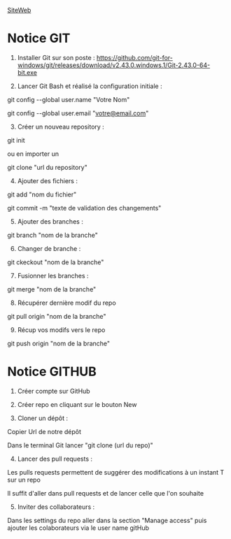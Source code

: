 [SiteWeb](www.google.com)



# Notice GIT

1) Installer Git sur son poste : https://github.com/git-for-windows/git/releases/download/v2.43.0.windows.1/Git-2.43.0-64-bit.exe



2) Lancer Git Bash et réalisé la configuration initiale :

git config --global user.name "Votre Nom"

git config --global user.email "votre@email.com"



3) Créer un nouveau repository :

git init

ou en importer un

git clone "url du repository"



4) Ajouter des fichiers :

git add "nom du fichier"

git commit -m "texte de validation des changements"



5) Ajouter des branches :

git branch "nom de la branche"



6) Changer de branche :

git ckeckout "nom de la branche"



7) Fusionner les branches :

git merge "nom de la branche"



8) Récupérer dernière modif du repo

git pull origin "nom de la branche"



9) Récup vos modifs vers le repo

git push origin "nom de la branche"



# Notice GITHUB



1) Créer compte sur GitHub



2) Créer repo en cliquant sur le bouton New



3) Cloner un dépôt :

Copier Url de notre dépôt


Dans le terminal Git lancer "git clone (url du repo)"



4) Lancer des pull requests :

Les pulls requests permettent de suggérer des modifications à un instant T sur un repo

Il suffit d'aller dans pull requests et de lancer celle que l'on souhaite



5) Inviter des collaborateurs :

Dans les settings du repo aller dans la section "Manage access" puis ajouter les colaborateurs via le user name gitHub












































